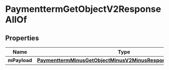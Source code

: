 
# PaymenttermGetObjectV2ResponseAllOf

## Properties
Name | Type | Description | Notes
------------ | ------------- | ------------- | -------------
**mPayload** | [**PaymenttermMinusGetObjectMinusV2MinusResponseMinusMPayload**](PaymenttermMinusGetObjectMinusV2MinusResponseMinusMPayload.md) |  | 



